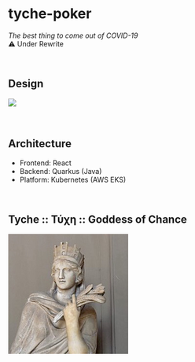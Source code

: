 # tyche-poker
*The best thing to come out of COVID-19* <br>
⚠️ Under Rewrite

<br>

## Design

<img width="1200" src="https://user-images.githubusercontent.com/34093915/82811054-c7ea0e00-9e87-11ea-8015-c93f484b8e7e.png"><br>

<br>

## Architecture
* Frontend: React
* Backend: Quarkus (Java)
* Platform: Kubernetes (AWS EKS)

<br>

## Tyche :: Τύχη :: Goddess of Chance
<img src="./res/tyche-statue.jpeg">